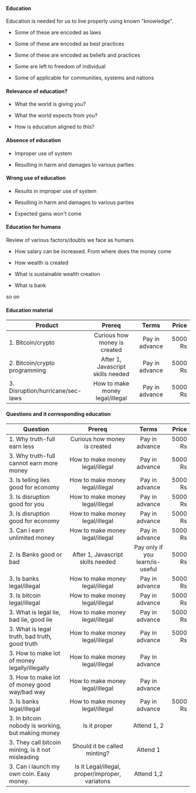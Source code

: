 #### Education

Education is needed for us to live properly using known "knowledge". 

- Some of these are encoded as laws

- Some of these are encoded as best practices

- Some of these are encoded as beliefs and practices

- Some are left to freedom of individual

- Some of applicable for communities, systems and nations

#### Relevance of education?

- What the world is giving you? 

- What the world expects from you?

- How is education aligned to this?


#### Absence of education

- Improper use of system

- Resulting in harm and damages to various parties

#### Wrong use of education

- Results in improper use of system

- Resulting in harm and damages to various parties

- Expected gains won't come


#### Education for humans

Review of various factors/doubts we face as humans

- How salary can be increased. From where does the money come

- How wealth is created

- What is sustainable wealth creation

- What is bank

so on

#### Education material

| Product   |   Prereq |   Terms     |  Price |
|---------- |:-------------:|:-------------:|------:|
|1. Bitcoin/crypto | Curious how money is created  | Pay in advance| 5000 Rs|
|2. Bitcoin/crypto programming | After 1, Javascript skills needed  | Pay in advance| 5000 Rs|
|3. Disruption/hurricane/sec-laws | How to make money legal/illegal  | Pay in advance | 5000 Rs|


#### Questions and it corresponding education

| Question   |   Prereq |   Terms     |  Price |
|---------- |:-------------:|:-------------:|------:|
|1. Why truth-full earn less | Curious how money is created  | Pay in advance| 5000 Rs|
|3. Why truth-full cannot earn more money | How to make money legal/illegal  | Pay in advance | 5000 Rs|
|3. Is telling lies good for economy | How to make money legal/illegal  | Pay in advance | 5000 Rs|
|3. Is disruption good for you  | How to make money legal/illegal  | Pay in advance | 5000 Rs|
|3. Is disruption good for economy  | How to make money legal/illegal  | Pay in advance | 5000 Rs|
|3. Can i earn unlimited money  | How to make money legal/illegal  | Pay in advance | 5000 Rs|
|2. Is Banks good or bad | After 1, Javascript skills needed  | Pay only if you learn/is-useful| 5000 Rs|
|3. Is banks legal/illegal | How to make money legal/illegal  | Pay in advance | 5000 Rs|
|3. Is bitcoin legal/illegal | How to make money legal/illegal  | Pay in advance | 5000 Rs|
|3. What is legal lie, bad lie, good lie | How to make money legal/illegal  | Pay in advance | 5000 Rs|
|3. What is legal truth, bad truth, good truth | How to make money legal/illegal  | Pay in advance | 5000 Rs|
|3. How to make lot of money legally/illegally | How to make money legal/illegal  | Pay in advance 
|3. How to make lot of money good way/bad way | How to make money legal/illegal  | Pay in advance |
|3. Is banks legal/illegal | How to make money legal/illegal  | Pay in advance | 5000 Rs|
|3. In bitcoin nobody is working, but making money | Is it proper  | Attend 1, 2 |
|3. They call bitcoin mining, is it not misleading | Should it be called minting? | Attend 1 | 
|3. Can i launch my own coin. Easy money. | Is it Legal/illegal, proper/improper, variatons  | Attend 1,2 | 
